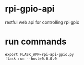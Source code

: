 # rpi-gpio-api
restful web api for controlling rpi gpio


# run commands

```
export FLASK_APP=rpi-api-gpio.py
flask run --host=0.0.0.0
```
